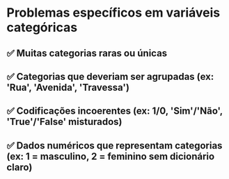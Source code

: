# Problemas específicos em variáveis categóricas
## ✅ Muitas categorias raras ou únicas
## ✅ Categorias que deveriam ser agrupadas (ex: 'Rua', 'Avenida', 'Travessa')
## ✅ Codificações incoerentes (ex: 1/0, 'Sim'/'Não', 'True'/'False' misturados)
## ✅ Dados numéricos que representam categorias (ex: 1 = masculino, 2 = feminino sem dicionário claro)

